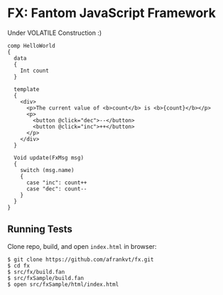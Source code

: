 # FX: Fantom JavaScript Framework

Under VOLATILE Construction :)

```fantom
comp HelloWorld
{
  data
  {
    Int count
  }

  template
  {
    <div>
      <p>The current value of <b>count</b> is <b>{count}</b></p>
      <p>
        <button @click="dec">--</button>
        <button @click="inc">++</button>
      </p>
    </div>
  }

  Void update(FxMsg msg)
  {
    switch (msg.name)
    {
      case "inc": count++
      case "dec": count--
    }
  }
}
```

## Running Tests

Clone repo, build, and open `index.html` in browser:

    $ git clone https://github.com/afrankvt/fx.git
    $ cd fx
    $ src/fx/build.fan
    $ src/fxSample/build.fan
    $ open src/fxSample/html/index.html
